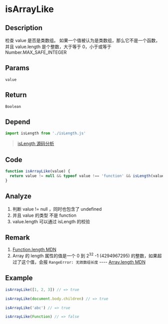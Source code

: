 # isArrayLike 

## Description 
检查 value 是否是类数组。 如果一个值被认为是类数组，那么它不是一个函数，并且 value.length 是个整数，大于等于 0，小于或等于 Number.MAX_SAFE_INTEGER
## Params
`value`
## Return
`Boolean`
## Depend
```js
import isLength from './isLength.js'
```
> [isLength 源码分析](./isLength.md)
>

## Code
```js
function isArrayLike(value) {
  return value != null && typeof value !== 'function' && isLength(value.length)
}
```
## Analyze
1. 判断 value != null ，同时也包含了 undefined
2. 并且 value 的类型 不是 function 
3. value.length 可以通过 isLength 的校验
## Remark
1. [Function.length MDN](https://developer.mozilla.org/zh-cn/docs/Web/JavaScript/Reference/Global_Objects/Function/length)
2. Array 的 length 属性的值是一个 0 到 2<sup>32</sup> -1 (4294967295) 的整数，如果超过了这个值，会报 `RangeError: 无效数组长度` ---- [Array.length MDN](https://developer.mozilla.org/zh-CN/docs/Web/JavaScript/Reference/Global_Objects/Array/length)
## Example
```js
isArrayLike([1, 2, 3]) // => true

isArrayLike(document.body.children) // => true

isArrayLike('abc') // => true

isArrayLike(Function) // => false
```
